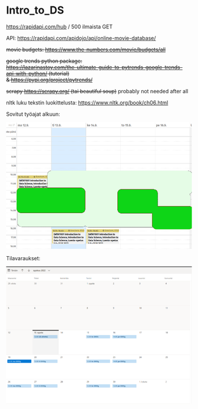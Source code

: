 # Intro_to_DS

https://rapidapi.com/hub / 500 ilmaista GET

API: https://rapidapi.com/apidojo/api/online-movie-database/

~~movie budgets: https://www.the-numbers.com/movie/budgets/all~~

~~google trends python package:  
https://lazarinastoy.com/the-ultimate-guide-to-pytrends-google-trends-api-with-python/ (tutorial)  
& https://pypi.org/project/pytrends/~~

~~scrapy https://scrapy.org/ (tai beautiful soup)~~
probably not needed after all

nltk luku tekstin luokittelusta: https://www.nltk.org/book/ch06.html

Sovitut työajat alkuun:

![](./misc/projekti_tyoajat.png)

Tilavaraukset:

![](./misc/tilavaraukset.png)
